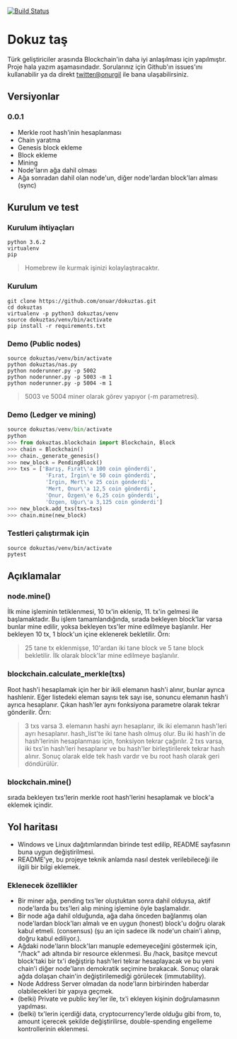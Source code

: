 [![Build Status](https://travis-ci.org/onuar/dokuztas.svg?branch=master)](https://travis-ci.org/onuar/dokuztas)

# Dokuz taş
Türk geliştiriciler arasında Blockchain'in daha iyi anlaşılması için yapılmıştır. Proje hala yazım aşamasındadır. Sorularınız için Github'ın issues'ını kullanabilir ya da direkt [twitter@onurgil](https://twitter.com/onurgil) ile bana ulaşabilirsiniz.

## Versiyonlar
### 0.0.1
* Merkle root hash'inin hesaplanması
* Chain yaratma
* Genesis block ekleme
* Block ekleme
* Mining
* Node'ların ağa dahil olması
* Ağa sonradan dahil olan node'un, diğer node'lardan block'ları alması (sync)

## Kurulum ve test

### Kurulum ihtiyaçları
    python 3.6.2
    virtualenv
    pip
> Homebrew ile kurmak işinizi kolaylaştıracaktır.

### Kurulum
    git clone https://github.com/onuar/dokuztas.git
    cd dokuztas
    virtualenv -p python3 dokuztas/venv
    source dokuztas/venv/bin/activate
    pip install -r requirements.txt

### Demo (Public nodes)
    source dokuztas/venv/bin/activate
    python dokuztas/nas.py
    python noderunner.py -p 5002
    python noderunner.py -p 5003 -m 1
    python noderunner.py -p 5004 -m 1
> 5003 ve 5004 miner olarak görev yapıyor (-m parametresi).


### Demo (Ledger ve mining)
```python
source dokuztas/venv/bin/activate
python
>>> from dokuztas.blockchain import Blockchain, Block
>>> chain = Blockchain()
>>> chain._generate_genesis()
>>> new_block = PendingBlock()
>>> txs = ['Barış, Fırat\'a 100 coin gönderdi',
            'Fırat, İrgin\'e 50 coin gönderdi',
            'İrgin, Mert\'e 25 coin gönderdi',
            'Mert, Onur\'a 12,5 coin gönderdi',
            'Onur, Özgen\'e 6,25 coin gönderdi',
            'Özgen, Uğur\'a 3,125 coin gönderdi']
>>> new_block.add_txs(txs=txs)
>>> chain.mine(new_block)
```

### Testleri çalıştırmak için
    source dokuztas/venv/bin/activate
    pytest

## Açıklamalar
### node.mine()
İlk mine işleminin tetiklenmesi, 10 tx'in eklenip, 11. tx'in gelmesi ile başlamaktadır. Bu işlem tamamlandığında, sırada bekleyen block'lar varsa bunlar mine edilir, yoksa bekleyen txs'ler mine edilmeye başlanılır. Her bekleyen 10 tx, 1 block'un içine eklenerek bekletilir. Örn:
> 25 tane tx eklenmişse, 10'ardan iki tane block ve 5 tane block bekletilir. İlk olarak block'lar mine edilmeye başlanılır.

### blockchain.calculate_merkle(txs)
Root hash'i hesaplamak için her bir ikili elemanın hash'i alınır, bunlar ayrıca hashlenir. Eğer listedeki eleman sayısı tek sayı ise, sonuncu elemanın hash'i ayrıca hesaplanır. Çıkan hash'ler aynı fonksiyona parametre olarak tekrar gönderilir. Örn:
> 3 txs varsa 3. elemanın hashi ayrı hesaplanır, ilk iki elemanın hash'leri ayrı hesaplanır. hash_list'te iki tane hash olmuş olur. Bu iki hash'in de hash'lerinin hesaplanması için, fonksiyon tekrar çağırılır.
> 2 txs varsa, iki txs'in hash'leri hesaplanır ve bu hash'ler birleştirilerek tekrar hash alınır. Sonuç olarak elde tek hash vardır ve bu root hash olarak geri döndürülür.

### blockchain.mine()
sırada bekleyen txs'lerin merkle root hash'lerini hesaplamak ve block'a eklemek içindir.
 
## Yol haritası
* Windows ve Linux dağıtımlarından birinde test edilip, README sayfasının buna uygun değiştirilmesi.
* README'ye, bu projeye teknik anlamda nasıl destek verilebileceği ile ilgili bir bilgi eklemek.

### Eklenecek özellikler
* Bir miner ağa, pending txs'ler oluştuktan sonra dahil olduysa, aktif node'larda bu txs'leri alıp mining işlemine öyle başlamalıdır.
* Bir node ağa dahil olduğunda, ağa daha önceden bağlanmış olan node'lardan block'ları almalı ve en uygun (honest) block'u doğru olarak kabul etmeli. (consensus) (şu an için sadece ilk node'un chain'i alınıp, doğru kabul ediliyor.).
* Ağdaki node'ların block'ları manuple edemeyeceğini göstermek için, "/hack" adı altında bir resource eklenmesi. Bu /hack, basitçe mevcut block'taki bir tx'i değiştirip hash'leri tekrar hesaplayacak ve bu yeni chain'i diğer node'ların demokratik seçimine bırakacak. Sonuç olarak ağda dolaşan chain'in değiştirilemediği görülecek (immutability).
* Node Address Server olmadan da node'ların birbirinden haberdar olabilecekleri bir yapıya geçmek.
* (belki) Private ve public key'ler ile, tx'i ekleyen kişinin doğrulamasının yapılması.
* (belki) tx'lerin içerdiği data, cryptocurrency'lerde olduğu gibi from, to, amount içerecek şekilde değiştirilirse, double-spending engelleme kontrollerinin eklenmesi.